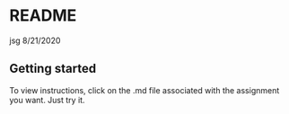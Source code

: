 README
================
jsg
8/21/2020

## Getting started

To view instructions, click on the .md file associated with the
assignment you want. Just try it.
